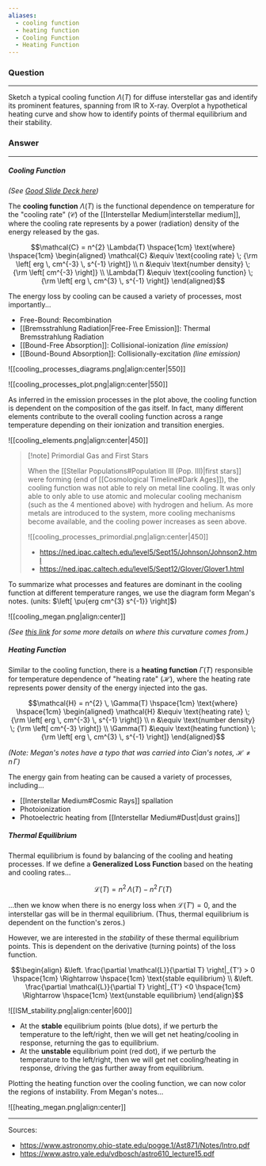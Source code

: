 ```yaml
---
aliases:
  - cooling function
  - heating function
  - Cooling Function
  - Heating Function
---
```

### Question
---
Sketch a typical cooling function $\Lambda(T)$ for diffuse interstellar gas and identify its prominent features, spanning from IR to X-ray. Overplot a hypothetical heating curve and show how to identify points of thermal equilibrium and their stability.

### Answer
---
##### Cooling Function
*(See [Good Slide Deck here](http://www.astro.yale.edu/vdbosch/astro610_lecture15.pdf))*

The **cooling function** $\Lambda (T)$ is the functional dependence on temperature for the "cooling rate" ($\mathcal{C}$) of the [[Interstellar Medium|interstellar medium]], where the cooling rate represents by a power (radiation) density of the energy released by the gas. 

$$\mathcal{C} = n^{2} \Lambda(T) \hspace{1cm} \text{where} \hspace{1cm} 
\begin{aligned}
	\mathcal{C} &\equiv \text{cooling rate} \; {\rm \left[ erg \, cm^{-3} \, s^{-1} \right]} \\
	n &\equiv \text{number density} \; {\rm \left[ cm^{-3} \right]} \\
	\Lambda(T) &\equiv \text{cooling function} \; {\rm \left[ erg \, cm^{3} \, s^{-1} \right]} 
\end{aligned}$$

The energy loss by cooling can be caused a variety of processes, most importantly...
- Free-Bound: Recombination
- [[Bremsstrahlung Radiation|Free-Free Emission]]: Thermal Bremsstrahlung Radiation
- [[Bound-Free Absorption]]: Collisional-ionization *(line emission)*
- [[Bound-Bound Absorption]]: Collisionally-excitation *(line emission)*

![[cooling_processes_diagrams.png|align:center|550]]

![[cooling_processes_plot.png|align:center|550]]


As inferred in the emission processes in the plot above, the cooling function is dependent on the composition of the gas itself. In fact, many different elements contribute to the overall cooling function across a range temperature depending on their ionization and transition energies.


![[cooling_elements.png|align:center|450]]

> [!note] Primordial Gas and First Stars
> 
> When the [[Stellar Populations#Population III (Pop. III)|first stars]] were forming (end of [[Cosmological Timeline#Dark Ages]]), the cooling function was not able to rely on metal line cooling. It was only able to only able to use atomic and molecular cooling mechanism (such as the 4 mentioned above) with hydrogen and helium. As more metals are introduced to the system, more cooling mechanisms become available, and the cooling power increases as seen above.
> 
> ![[cooling_processes_primordial.png|align:center|450]]
> 
> - https://ned.ipac.caltech.edu/level5/Sept15/Johnson/Johnson2.html
> - https://ned.ipac.caltech.edu/level5/Sept12/Glover/Glover1.html


To summarize what processes and features are dominant in the cooling function at different temperature ranges, we use the diagram form Megan's notes. (units: $\left[ \pu{erg cm^{3} s^{-1}} \right]$)

![[cooling_megan.png|align:center]]

*(See [this link](https://www.astro.umd.edu/~richard/ASTRO620/A620_2015_Gas_lec2.pdf) for some more details on where this curvature comes from.)*


##### Heating Function

Similar to the cooling function, there is a **heating function** $\Gamma(T)$ responsible for temperature dependence of "heating rate" ($\mathcal{H}$), where the heating rate represents power density of the energy injected into the gas.

$$\mathcal{H} = n^{2} \, \Gamma(T) \hspace{1cm} \text{where} \hspace{1cm} 
\begin{aligned}
	\mathcal{H} &\equiv \text{heating rate} \; {\rm \left[ erg \, cm^{-3} \, s^{-1} \right]} \\
	n &\equiv \text{number density} \; {\rm \left[ cm^{-3} \right]} \\
	\Gamma(T) &\equiv \text{heating function} \; {\rm \left[ erg \, cm^{3} \, s^{-1} \right]} 
\end{aligned}$$

*(Note: Megan's notes have a typo that was carried into Cian's notes, $\mathcal{H} \ne n \, \Gamma$)*

The energy gain from heating can be caused a variety of processes, including...
- [[Interstellar Medium#Cosmic Rays]] spallation
- Photoionization
- Photoelectric heating from [[Interstellar Medium#Dust|dust grains]]

##### Thermal Equilibrium

Thermal equilibrium is found by balancing of the cooling and heating processes. If we define a **Generalized Loss Function** based on the heating and cooling rates...

$$\mathcal{L}(T) =  n^{2} \, \Lambda(T) - n^{2} \, \Gamma(T)$$

...then we know when there is no energy loss when $\mathcal{L}(T')=0$, and the interstellar gas will be in thermal equilibrium. (Thus, thermal equilibrium is dependent on the function's zeros.)

However, we are interested in the *stability* of these thermal equilibrium points. This is dependent on the derivative (turning points) of the loss function.

$$\begin{align}
	&\left. \frac{\partial \mathcal{L}}{\partial T} \right|_{T'} > 0 \hspace{1cm} \Rightarrow \hspace{1cm} \text{stable equilibrium} \\ 
	&\left. \frac{\partial \mathcal{L}}{\partial T} \right|_{T'} <0 \hspace{1cm} \Rightarrow \hspace{1cm} \text{unstable equilibrium}
\end{align}$$

![[ISM_stability.png|align:center|600]]

- At the **stable** equilibrium points (blue dots), if we perturb the temperature to the left/right, then we will get net heating/cooling in response, returning the gas to equilibrium.
- At the **unstable** equilibrium point (red dot), if we perturb the temperature to the left/right, then we will get net cooling/heating in response, driving the gas further away from equilibrium.

Plotting the heating function over the cooling function, we can now color the regions of instability. From Megan's notes...

![[heating_megan.png|align:center]]

---
Sources:
- https://www.astronomy.ohio-state.edu/pogge.1/Ast871/Notes/Intro.pdf
- https://www.astro.yale.edu/vdbosch/astro610_lecture15.pdf